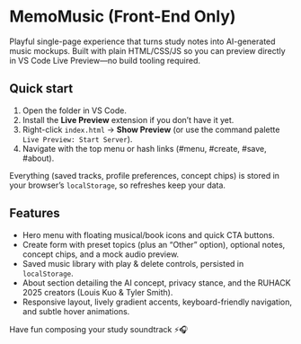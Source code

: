 # MemoMusic (Front-End Only)

Playful single-page experience that turns study notes into AI-generated music mockups. Built with plain HTML/CSS/JS so you can preview directly in VS Code Live Preview—no build tooling required.

## Quick start

1. Open the folder in VS Code.
2. Install the **Live Preview** extension if you don’t have it yet.
3. Right-click `index.html` → **Show Preview** (or use the command palette `Live Preview: Start Server`).
4. Navigate with the top menu or hash links (#menu, #create, #save, #about).

Everything (saved tracks, profile preferences, concept chips) is stored in your browser’s `localStorage`, so refreshes keep your data.

## Features

- Hero menu with floating musical/book icons and quick CTA buttons.
- Create form with preset topics (plus an “Other” option), optional notes, concept chips, and a mock audio preview.
- Saved music library with play & delete controls, persisted in `localStorage`.
- About section detailing the AI concept, privacy stance, and the RUHACK 2025 creators (Louis Kuo & Tyler Smith).
- Responsive layout, lively gradient accents, keyboard-friendly navigation, and subtle hover animations.

Have fun composing your study soundtrack ⚡️🎧
